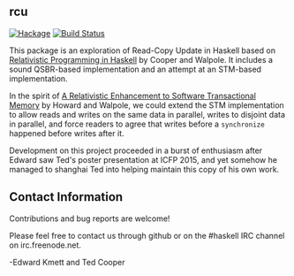 ## rcu

[![Hackage](https://img.shields.io/hackage/v/rcu.svg)](https://hackage.haskell.org/package/rcu) [![Build Status](https://secure.travis-ci.org/ekmett/rcu.png?branch=master)](http://travis-ci.org/ekmett/rcu)

This package is an exploration of Read-Copy Update in Haskell based on [Relativistic Programming in Haskell](http://web.cecs.pdx.edu/~theod/papers/haskell2015.pdf) by Cooper and Walpole.  It includes a sound QSBR-based implementation and an attempt at an STM-based implementation.

In the spirit of [A Relativistic Enhancement to Software Transactional Memory](https://www.usenix.org/legacy/events/hotpar11/tech/final_files/Howard.pdf)
 by Howard and Walpole, we could extend the STM implementation to allow reads and writes on the same data in parallel, writes to disjoint data in parallel, and force readers to agree that writes before a `synchronize` happened before writes after it.

Development on this project proceeded in a burst of enthusiasm after Edward saw Ted's poster presentation at ICFP 2015, and yet somehow he managed to shanghai Ted into helping maintain this copy of his own work.

## Contact Information

Contributions and bug reports are welcome!

Please feel free to contact us through github or on the #haskell IRC channel on irc.freenode.net.

-Edward Kmett and Ted Cooper
